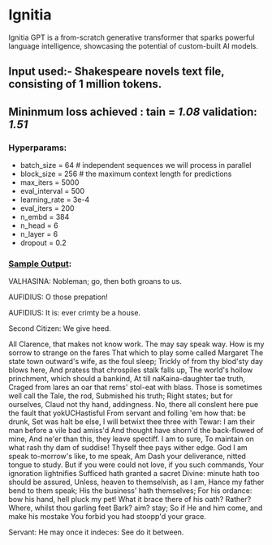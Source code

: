 # Ignitia
Ignitia GPT is a from-scratch generative transformer that sparks powerful language intelligence, showcasing the potential of custom-built AI models.

## Input used:- Shakespeare novels text file, consisting of 1 million tokens.
## Mininmum loss achieved : tain = *1.08*  validation: *1.51*

### Hyperparams: 
-  batch_size = 64 # independent sequences we will process in parallel
-  block_size = 256 # the maximum context length for predictions
-  max_iters = 5000
-  eval_interval = 500
-  learning_rate = 3e-4
-  eval_iters = 200
-  n_embd = 384
-  n_head = 6
-  n_layer = 6
-  dropout = 0.2

### [Sample Output](GPT_Scratch/Sample_Output.txt):
VALHASINA:
Nobleman; go, then both groans to us.

AUFIDIUS:
O those prepation!

AUFIDIUS:
It is: ever crimty be a house.

Second Citizen:
We give heed.

All Clarence, that makes not know work. The may say speak way.
How is my sorrow to strange on the fares
That which to play some called Margaret
The state town outward's wife, as the foul sleep;
Trickly of from thy blod'sty day blows here,
And pratess that chrospiles stalk falls up,
The world's hollow princhment, which should a bankind,
At till naKaina-daughter tae truth,
Craged from lares an oar that rems' stol-eat with blass.
Those is sometimes well call the Tale, the rod,
Submished his truth; Right states; but for ourselves,
Claud not thy hand, addingness.
No, there all conslent here pue the fault that yokUCHastisful
From servant and folling 'em how that: be drunk,
Set was halt be else, I will betwixt thee three with Tewar:
I am their man before a vile bad amiss'd
And thought have shorn'd the back-flowed of mine,
And ne'er than this, they leave spectiff.
I am to sure,
To maintain on what rash thy dam of suddise!
Thyself thee pays wither edge.
God I am speak to-morrow's like, to me speak,
Am
Dash your deliverance, nitted tongue to study.
But if you were could not love, if you such commands,
Your ignoration lightnifies
Sufficed hath granted a sacret
Divine: minute hath too should be assured,
Unless, heaven to themselvish, as I am,
Hance my father bend to them speak;
His the business' hath themselves;
For his ordance: bow his hand, hell pluck my pet!
What it brace there of his oath?
Rather? Where, whilst thou garling feet Bark? aim? stay;
So if He and him come, and make his mostake
You forbid you had stoopp'd your grace.

Servant:
He may once it indeces:
See do it between.
